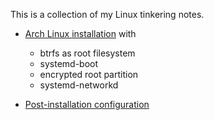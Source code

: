 This is a collection of my Linux tinkering notes.

- [Arch Linux installation](https://github.com/Bai-Chiang/Linux_tinkering_notes/blob/main/Arch_Linux_installation.md) with
  - btrfs as root filesystem
  - systemd-boot
  - encrypted root partition
  - systemd-networkd

- [Post-installation configuration](https://github.com/Bai-Chiang/Linux_tinkering_notes/blob/main/Arch_Linux_post-installation_configuration.md)
